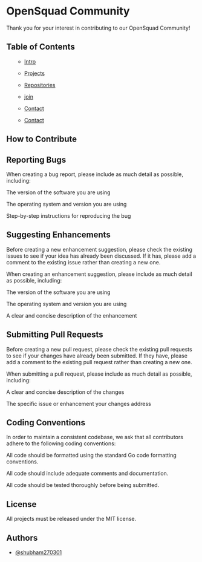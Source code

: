 
# OpenSquad Community

Thank you for your interest in contributing to our OpenSquad Community!

## Table of Contents

  <ol>
    <ul>
       <li><a href="#How To Contribute">Intro</a></li>
    </ul>
    <ul>
       <li><a href="#Reporting Bugs">Projects</a></li>
    </ul>
    <ul>
       <li><a href="#Suggesting Enhancements">Repositories</a></li>
    </ul>
    <ul>
       <li><a href="#Submitting Pull Requests">join</a></li>
    </ul>
    <ul>
       <li><a href="#Coding Conventions">Contact</a></li>
    </ul>
    <ul>
       <li><a href="#License">Contact</a></li>
    </ul>
  </ol>

## How to Contribute

## Reporting Bugs

When creating a bug report, please include as much detail as possible, including:

The version of the software you are using

The operating system and version you are using

Step-by-step instructions for reproducing the bug

## Suggesting Enhancements

Before creating a new enhancement suggestion, please check the existing issues to see if your idea has already been discussed. If it has, please add a comment to the existing issue rather than creating a new one.

When creating an enhancement suggestion, please include as much detail as possible, including:

The version of the software you are using

The operating system and version you are using

A clear and concise description of the enhancement

## Submitting Pull Requests

Before creating a new pull request, please check the existing pull requests to see if your changes have already been submitted. If they have, please add a comment to the existing pull request rather than creating a new one.

When submitting a pull request, please include as much detail as possible, including:

A clear and concise description of the changes

The specific issue or enhancement your changes address

## Coding Conventions

In order to maintain a consistent codebase, we ask that all contributors adhere to the following coding conventions:

All code should be formatted using the standard Go code formatting conventions.

All code should include adequate comments and documentation.

All code should be tested thoroughly before being submitted.

## License

All projects must be released under the MIT license.

## Authors

- [@shubham270301](https://www.github.com/shubham270301)
